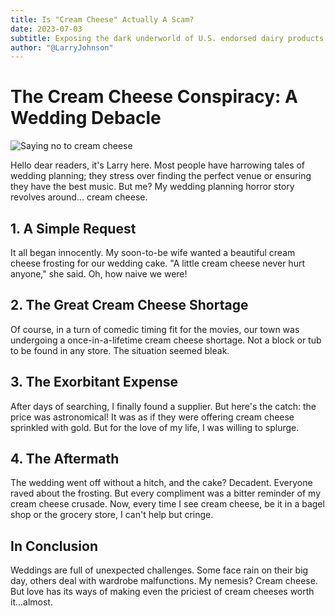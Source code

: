 ```yaml
---
title: Is "Cream Cheese" Actually A Scam?
date: 2023-07-03
subtitle: Exposing the dark underworld of U.S. endorsed dairy products.
author: "@LarryJohnson"
---
```

  
# The Cream Cheese Conspiracy: A Wedding Debacle
![Saying no to cream cheese](images/cream-cheese.jpg)

Hello dear readers, it's Larry here. Most people have harrowing tales of wedding planning; they stress over finding the perfect venue or ensuring they have the best music. But me? My wedding planning horror story revolves around... cream cheese.

## **1. A Simple Request**

It all began innocently. My soon-to-be wife wanted a beautiful cream cheese frosting for our wedding cake. "A little cream cheese never hurt anyone," she said. Oh, how naive we were!

## **2. The Great Cream Cheese Shortage**

Of course, in a turn of comedic timing fit for the movies, our town was undergoing a once-in-a-lifetime cream cheese shortage. Not a block or tub to be found in any store. The situation seemed bleak.

## **3. The Exorbitant Expense**

After days of searching, I finally found a supplier. But here's the catch: the price was astronomical! It was as if they were offering cream cheese sprinkled with gold. But for the love of my life, I was willing to splurge.

## **4. The Aftermath**

The wedding went off without a hitch, and the cake? Decadent. Everyone raved about the frosting. But every compliment was a bitter reminder of my cream cheese crusade. Now, every time I see cream cheese, be it in a bagel shop or the grocery store, I can't help but cringe.

## **In Conclusion**

Weddings are full of unexpected challenges. Some face rain on their big day, others deal with wardrobe malfunctions. My nemesis? Cream cheese. But love has its ways of making even the priciest of cream cheeses worth it...almost.